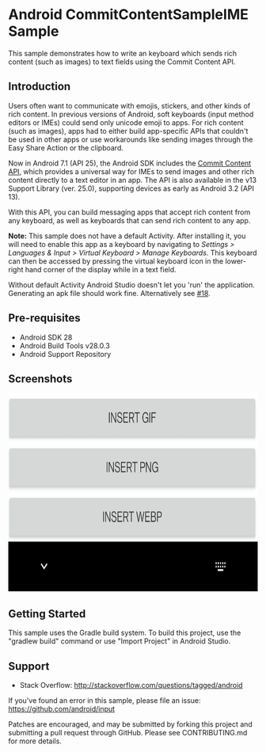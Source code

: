 
Android CommitContentSampleIME Sample
===================================

This sample demonstrates how to write an keyboard which sends rich content (such as images) to text
fields using the Commit Content API.

Introduction
------------

Users often want to communicate with emojis, stickers, and other kinds of rich content. In previous
versions of Android, soft keyboards (input method editors or IMEs) could send only unicode emoji to
apps. For rich content (such as images), apps had to either build app-specific APIs that couldn't
be used in other apps or use workarounds like sending images through the Easy Share Action or the
clipboard.

Now in Android 7.1 (API 25), the Android SDK includes the [Commit Content API][1], which provides a
universal way for IMEs to send images and other rich content directly to a text editor in an app.
The API is also available in the v13 Support Library (ver. 25.0), supporting devices as early as
Android 3.2 (API 13).

With this API, you can build messaging apps that accept rich content from any keyboard, as well as
keyboards that can send rich content to any app.

**Note:** This sample does not have a default Activity. After installing it, you will need to enable
this app as a keyboard by navigating to *Settings > Languages & Input > Virtual Keyboard > Manage
Keyboards*. This keyboard can then be accessed by pressing the virtual keyboard icon in the
lower-right hand corner of the display while in a text field.

Without default Activity Android Studio doesn't let you 'run' the application. Generating an apk
file should work fine. Alternatively see [#18](https://github.com/android/input-samples/issues/18).

[1]: https://android-dot-devsite.googleplex.com/preview/image-keyboard.html

Pre-requisites
--------------

- Android SDK 28
- Android Build Tools v28.0.3
- Android Support Repository

Screenshots
-------------

<img src="screenshots/screenshot-1.jpg" height="400" alt="Screenshot"/> 

Getting Started
---------------

This sample uses the Gradle build system. To build this project, use the
"gradlew build" command or use "Import Project" in Android Studio.

Support
-------

- Stack Overflow: http://stackoverflow.com/questions/tagged/android

If you've found an error in this sample, please file an issue:
https://github.com/android/input

Patches are encouraged, and may be submitted by forking this project and
submitting a pull request through GitHub. Please see CONTRIBUTING.md for more details.
